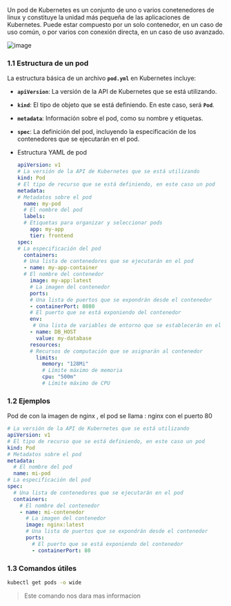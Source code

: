 Un pod de Kubernetes es un conjunto de uno o varios conetenedores de linux y constituye la unidad más pequeña de las aplicaciones de Kubernetes. Puede estar compuesto por un solo contenedor, en un caso de uso común, o por varios con conexión directa, en un caso de uso avanzado.

![image](https://user-images.githubusercontent.com/75830958/228514343-a7986836-1d64-4919-a581-05fa6fb159c3.png)

### 1.1 Estructura de un pod

La estructura básica de un archivo **`pod.yml`** en Kubernetes incluye:

- **`apiVersion`**: La versión de la API de Kubernetes que se está utilizando.
- **`kind`**: El tipo de objeto que se está definiendo. En este caso, será **`Pod`**.
- **`metadata`**: Información sobre el pod, como su nombre y etiquetas.
- **`spec`**: La definición del pod, incluyendo la especificación de los contenedores que se ejecutarán en el pod.
- Estructura YAML de pod
    
    ```yaml
    apiVersion: v1 
    # La versión de la API de Kubernetes que se está utilizando
    kind: Pod 
    # El tipo de recurso que se está definiendo, en este caso un pod
    metadata: 
    # Metadatos sobre el pod
      name: my-pod 
      # El nombre del pod
      labels: 
      # Etiquetas para organizar y seleccionar pods
        app: my-app
        tier: frontend
    spec: 
    # La especificación del pod
      containers: 
      # Una lista de contenedores que se ejecutarán en el pod
      - name: my-app-container 
      # El nombre del contenedor
        image: my-app:latest 
        # La imagen del contenedor
        ports: 
        # Una lista de puertos que se expondrán desde el contenedor
        - containerPort: 8080 
        # El puerto que se está exponiendo del contenedor
        env:
         # Una lista de variables de entorno que se establecerán en el contenedor
        - name: DB_HOST
          value: my-database
        resources: 
        # Recursos de computación que se asignarán al contenedor
          limits:
            memory: "128Mi" 
            # Límite máximo de memoria
            cpu: "500m" 
            # Límite máximo de CPU
    ```
### 1.2 Ejemplos

Pod de con la imagen de nginx , el pod se llama : nginx con el puerto 80

```yaml
# La versión de la API de Kubernetes que se está utilizando
apiVersion: v1
# El tipo de recurso que se está definiendo, en este caso un pod
kind: Pod
# Metadatos sobre el pod
metadata:
  # El nombre del pod
  name: mi-pod
# La especificación del pod
spec:
  # Una lista de contenedores que se ejecutarán en el pod
  containers:
    # El nombre del contenedor
    - name: mi-contenedor
      # La imagen del contenedor
      image: nginx:latest
      # Una lista de puertos que se expondrán desde el contenedor
      ports:
        # El puerto que se está exponiendo del contenedor
        - containerPort: 80

```

### 1.3 Comandos útiles

```bash
kubectl get pods -o wide
```

> Este comando nos dara mas informacion
> 